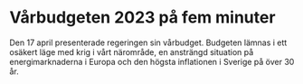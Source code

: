 # Vårbudgeten 2023 på fem minuter

Den 17 april presenterade regeringen sin vårbudget. Budgeten lämnas i ett osäkert läge med krig i vårt närområde, en ansträngd situation på energimarknaderna i Europa och den högsta inflationen i Sverige på över 30 år.
